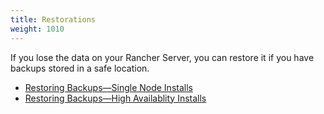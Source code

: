 ```yaml
---
title: Restorations
weight: 1010
---
```

If you lose the data on your Rancher Server, you can restore it if you have backups stored in a safe location.

- [Restoring Backups—Single Node Installs](./single-node-restoration/)
- [Restoring Backups—High Availablity Installs](./ha-restoration/)